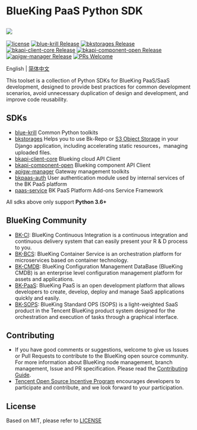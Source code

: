 # BlueKing PaaS Python SDK 

![](docs/images/bk_paas_en.png)
---

[![license](https://img.shields.io/badge/license-mit-brightgreen.svg?style=flat)](LICENSE)
[![blue-krill Release](https://img.shields.io/badge/blue--krill-1.0.5-brightgreen)](https://github.com/TencentBlueKing/bkpaas-python-sdk/releases)
[![bkstorages Release](https://img.shields.io/badge/bkstorages-1.0.1-brightgreen)](https://github.com/TencentBlueKing/bkpaas-python-sdk/releases)
[![bkapi-client-core Release](https://img.shields.io/badge/bkapi--client--core-1.1.0-brightgreen)](https://github.com/TencentBlueKing/bkpaas-python-sdk/releases)
[![bkapi-component-open Release](https://img.shields.io/badge/bkapi--component--open-2.0.0-brightgreen)](https://github.com/TencentBlueKing/bkpaas-python-sdk/releases)
[![apigw-manager Release](https://img.shields.io/badge/apigw--manager-1.0.0-brightgreen)](https://github.com/TencentBlueKing/bkpaas-python-sdk/releases)
[![PRs Welcome](https://img.shields.io/badge/PRs-welcome-brightgreen.svg)](https://github.com/TencentBlueKing/bkpaas-python-sdkpulls)

English | [简体中文](readme.md)

This toolset is a collection of Python SDKs for BlueKing PaaS/SaaS development, designed to provide best practices for common development scenarios, avoid unnecessary duplication of design and development, and improve code reusability.

## SDKs

- [blue-krill](sdks/blue-krill/README.md) Common Python toolkits
- [bkstorages](sdks/bkstorages/README.md) Helps you to use Bk-Repo or [S3 Object Storage](https://docs.ceph.com/en/latest/radosgw/s3/) in your Django application, including accelerating static resources，managing uploaded files.
- [bkapi-client-core](sdks/bkapi-client-core/README.md) Blueking cloud API Client
- [bkapi-component-open](sdks/bkapi-component-open/README.md) Blueking component API Client
- [apigw-manager](sdks/apigw-manager/README.md) Gateway management toolkits
- [bkpaas-auth](sdks/bkpaas-auth/README.md) User authentication module used by internal services of the BK PaaS platform
- [paas-service](sdks/paas-service/README.md) BK PaaS Platform Add-ons Service Framework

All sdks above only support **Python 3.6+**

## BlueKing Community
- [BK-CI](https://github.com/Tencent/bk-ci): BlueKing Continuous Integration is a continuous integration and continuous delivery system that can easily present your R & D process to you.
- [BK-BCS](https://github.com/Tencent/bk-bcs): BlueKing Container Service is an orchestration platform for microservices based on container technology.
- [BK-CMDB](https://github.com/Tencent/bk-cmdb): BlueKing Configuration Management DataBase (BlueKing CMDB) is an enterprise level configuration management platform for assets and applications.
- [BK-PaaS](https://github.com/Tencent/bk-PaaS): BlueKing PaaS is an open development platform that allows developers to create, develop, deploy and manage SaaS applications quickly and easily.
- [BK-SOPS](https://github.com/Tencent/bk-sops): BlueKing Standard OPS (SOPS) is a light-weighted SaaS product in the Tencent BlueKing product system designed for the orchestration and execution of tasks through a graphical interface.

## Contributing
- If you have good comments or suggestions, welcome to give us Issues or Pull Requests to contribute to the BlueKing open source community. For more information about BlueKing node management, branch management, Issue and PR specification. Please read the [Contributing Guide](docs/CONTRIBUTING.md).
- [Tencent Open Source Incentive Program](https://opensource.tencent.com/contribution) encourages developers to participate and contribute, and we look forward to your participation.

## License

Based on MIT, please refer to [LICENSE](LICENSE)
